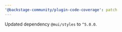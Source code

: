```yaml
---
'@backstage-community/plugin-code-coverage': patch
---
```


Updated dependency `@mui/styles` to `^5.0.0`.

